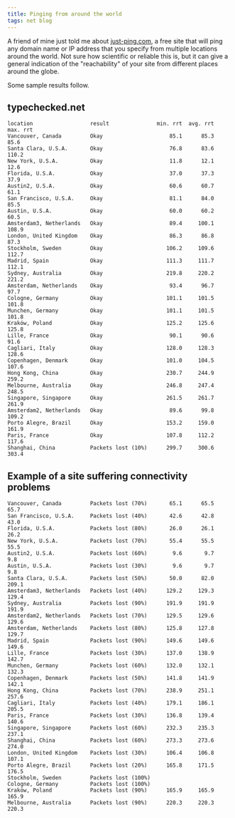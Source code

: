 ```yaml
---
title: Pinging from around the world
tags: net blog
---
```


A friend of mine just told me about [just-ping.com](http://just-ping.com/), a free site that will ping any domain name or IP address that you specify from multiple locations around the world. Not sure how scientific or reliable this is, but it can give a general indication of the "reachability" of your site from different places around the globe.

Some sample results follow.

## typechecked.net

    location                  result               min. rrt  avg. rrt  max. rrt
    Vancouver, Canada         Okay                     85.1      85.3      85.6
    Santa Clara, U.S.A.       Okay                     76.8      83.6     110.2
    New York, U.S.A.          Okay                     11.8      12.1      12.6
    Florida, U.S.A.           Okay                     37.0      37.3      37.9
    Austin2, U.S.A.           Okay                     60.6      60.7      61.1
    San Francisco, U.S.A.     Okay                     81.1      84.0      85.5
    Austin, U.S.A.            Okay                     60.0      60.2      60.5
    Amsterdam3, Netherlands   Okay                     89.4     100.1     108.9
    London, United Kingdom    Okay                     86.3      86.8      87.3
    Stockholm, Sweden         Okay                    106.2     109.6     112.7
    Madrid, Spain             Okay                    111.3     111.7     112.1
    Sydney, Australia         Okay                    219.8     220.2     221.2
    Amsterdam, Netherlands    Okay                     93.4      96.7      97.7
    Cologne, Germany          Okay                    101.1     101.5     101.8
    Munchen, Germany          Okay                    101.1     101.5     101.8
    Kraków, Poland            Okay                    125.2     125.6     125.8
    Lille, France             Okay                     90.1      90.6      91.6
    Cagliari, Italy           Okay                    128.0     128.3     128.6
    Copenhagen, Denmark       Okay                    101.0     104.5     107.6
    Hong Kong, China          Okay                    230.7     244.9     259.2
    Melbourne, Australia      Okay                    246.8     247.4     248.5
    Singapore, Singapore      Okay                    261.5     261.7     261.9
    Amsterdam2, Netherlands   Okay                     89.6      99.8     109.2
    Porto Alegre, Brazil      Okay                    153.2     159.0     161.9
    Paris, France             Okay                    107.8     112.2     117.6
    Shanghai, China           Packets lost (10%)      299.7     300.6     303.4

## Example of a site suffering connectivity problems

    Vancouver, Canada         Packets lost (70%)       65.1      65.5      65.7
    San Francisco, U.S.A.     Packets lost (40%)       42.6      42.8      43.0
    Florida, U.S.A.           Packets lost (80%)       26.0      26.1      26.2
    New York, U.S.A.          Packets lost (70%)       55.4      55.5      55.5
    Austin2, U.S.A.           Packets lost (60%)        9.6       9.7       9.8
    Austin, U.S.A.            Packets lost (30%)        9.6       9.7       9.8
    Santa Clara, U.S.A.       Packets lost (50%)       50.0      82.0     209.1
    Amsterdam3, Netherlands   Packets lost (40%)      129.2     129.3     129.4
    Sydney, Australia         Packets lost (90%)      191.9     191.9     191.9
    Amsterdam2, Netherlands   Packets lost (70%)      129.5     129.6     129.6
    Amsterdam, Netherlands    Packets lost (80%)      125.8     127.8     129.7
    Madrid, Spain             Packets lost (90%)      149.6     149.6     149.6
    Lille, France             Packets lost (30%)      137.0     138.9     142.7
    Munchen, Germany          Packets lost (60%)      132.0     132.1     132.3
    Copenhagen, Denmark       Packets lost (50%)      141.8     141.9     142.1
    Hong Kong, China          Packets lost (70%)      238.9     251.1     257.6
    Cagliari, Italy           Packets lost (40%)      179.1     186.1     205.5
    Paris, France             Packets lost (30%)      136.8     139.4     140.6
    Singapore, Singapore      Packets lost (60%)      232.3     235.3     237.1
    Shanghai, China           Packets lost (60%)      273.3     273.6     274.0
    London, United Kingdom    Packets lost (30%)      106.4     106.8     107.1
    Porto Alegre, Brazil      Packets lost (20%)      165.8     171.5     176.5
    Stockholm, Sweden         Packets lost (100%)
    Cologne, Germany          Packets lost (100%)
    Kraków, Poland            Packets lost (90%)      165.9     165.9     165.9
    Melbourne, Australia      Packets lost (90%)      220.3     220.3     220.3
